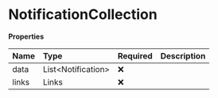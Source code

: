 # NotificationCollection

**Properties**

| Name  | Type                 | Required | Description |
| :---- | :------------------- | :------- | :---------- |
| data  | List\<Notification\> | ❌       |             |
| links | Links                | ❌       |             |
